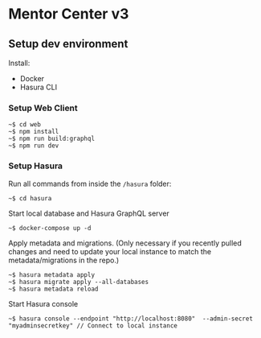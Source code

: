 # Mentor Center v3

## Setup dev environment

Install:

- Docker
- Hasura CLI

### Setup Web Client

```
~$ cd web
~$ npm install
~$ npm run build:graphql
~$ npm run dev
```

### Setup Hasura

Run all commands from inside the `/hasura` folder:

```
~$ cd hasura
```

Start local database and Hasura GraphQL server

```
~$ docker-compose up -d
```

Apply metadata and migrations. (Only necessary if you recently pulled changes and need to update your local instance to match the metadata/migrations in the repo.)

```
~$ hasura metadata apply
~$ hasura migrate apply --all-databases
~$ hasura metadata reload
```

Start Hasura console

```
~$ hasura console --endpoint "http://localhost:8080"  --admin-secret "myadminsecretkey" // Connect to local instance
```
